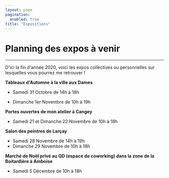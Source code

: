 ```yaml
---
layout: page
pagination:
  enabled: true
title: "Expositions"
---
```

# Planning des expos à venir
---
D'ici la fin d'année 2020, voici les expos collectives ou personnelles sur lesquelles vous pourrez me retrouver !

**Tableaux d'Automne à la ville aux Dames**

- Samedi 31 Octobre de 14h à 18h

- Dimanche 1er Novembre de 10h à 19h



**Portes ouvertes de mon atelier à Cangey**

- Samedi 21 et Dimanche 22 Novembre de 10h à 18h



**Salon des peintres de Larçay**

- Samedi 28 Novembre de 14h à 19h
- Dimanche 29 Novembre de 10h à 18h



**Marché de Noël privé au QD (espace de coworking) dans la zone de la Boitardière à Amboise**

- Samedi 5 Décembre de 10h à 18h
